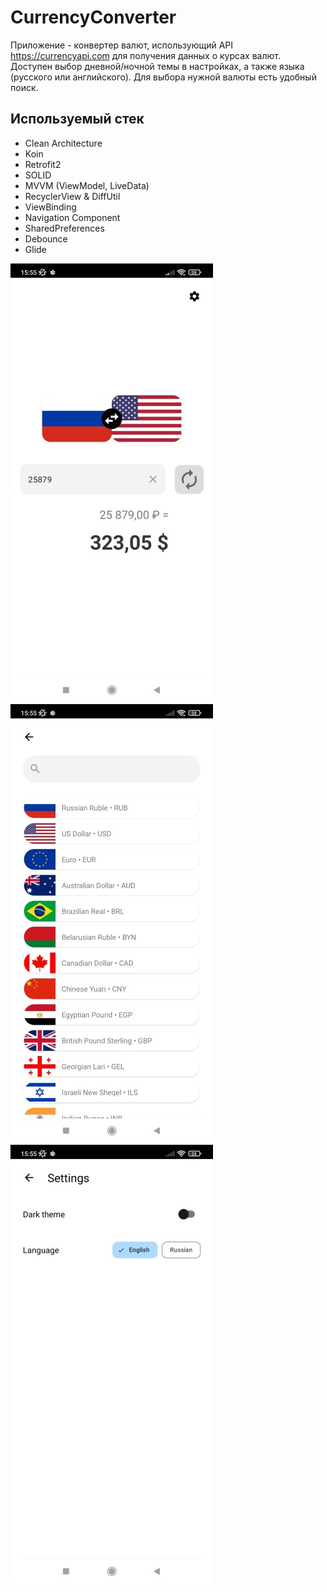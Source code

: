 # CurrencyConverter
Приложение - конвертер валют, использующий API https://currencyapi.com для получения данных о курсах валют.  
Доступен выбор дневной/ночной темы в настройках, а также языка (русского или английского).
Для выбора нужной валюты есть удобный поиск.

## Используемый стек

+ Clean Architecture
+ Koin
+ Retrofit2
+ SOLID
+ MVVM (ViewModel, LiveData)  
+ RecyclerView & DiffUtil  
+ ViewBinding  
+ Navigation Component  
+ SharedPreferences
+ Debounce  
+ Glide

![Main screen](https://github.com/alexxk2/CurrencyConverter/blob/dev/app/src/main/res/drawable/example_main_screen3.jpg)
![Search screen](https://github.com/alexxk2/CurrencyConverter/blob/dev/app/src/main/res/drawable/example_search_currency3.jpg)
![Settings screen](https://github.com/alexxk2/CurrencyConverter/blob/dev/app/src/main/res/drawable/example_settings_english3.jpg)
